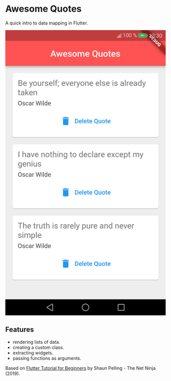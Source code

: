 # Awesome Quotes

A quick intro to data mapping in Flutter.

<p align="center">
        <img src="screenshot.png" style="width:528px;max-width: 100%;">
</p>

## Features

- rendering lists of data.
- creating a custom class.
- extracting widgets.
- passing functions as arguments.

Based on [Flutter Tutorial for Beginners](https://www.youtube.com/watch?v=1ukSR1GRtMU&list=PL4cUxeGkcC9jLYyp2Aoh6hcWuxFDX6PBJ) by Shaun Pelling - The Net Ninja (2019).
